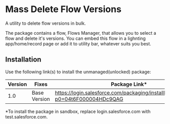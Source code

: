 # Mass Delete Flow Versions
A utility to delete flow versions in bulk.

The package contains a flow, Flows Manager, that allows you to select a flow and delete it's versions.
You can embed this flow in a lighnting app/home/record page or add it to utility bar, whatever suits you best.

## Installation
Use the following link(s) to install the unmanaged(unlocked) package: 

| Version | Fixes | Package Link*	    
|-|-|-|
| 1.0 | Base Version | https://login.salesforce.com/packaging/installPackage.apexp?p0=04t6F000004HDc9QAG |

*To install the package in sandbox, replace login.salesforce.com with test.salesforce.com.